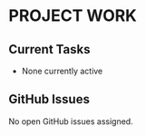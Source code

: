 # PROJECT WORK

## Current Tasks
- None currently active








## GitHub Issues

No open GitHub issues assigned.

